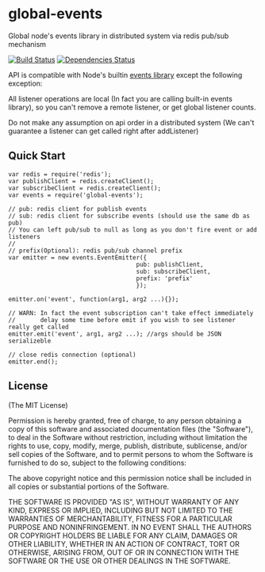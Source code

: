 # global-events

Global node's events library in distributed system via redis pub/sub mechanism

[![Build Status](https://travis-ci.org/rain1017/global-events.svg?branch=master)](https://travis-ci.org/rain1017/global-events)
[![Dependencies Status](https://david-dm.org/rain1017/global-events.svg)](https://david-dm.org/rain1017/global-events)

API is compatible with Node's builtin [events library](http://nodejs.org/api/events.html) except the following exception:

All listener operations are local (In fact you are calling built-in events library), so you can't remove a remote listener, or get global listener counts. 

Do not make any assumption on api order in a distributed system (We can't guarantee a listener can get called right after addListener)

## Quick Start

```
var redis = require('redis');
var publishClient = redis.createClient();
var subscribeClient = redis.createClient();
var events = require('global-events');

// pub: redis client for publish events
// sub: redis client for subscribe events (should use the same db as pub)
// You can left pub/sub to null as long as you don't fire event or add listeners
//
// prefix(Optional): redis pub/sub channel prefix
var emitter = new events.EventEmitter({
									pub: publishClient, 
									sub: subscribeClient, 
									prefix: 'prefix'
									});

emitter.on('event', function(arg1, arg2 ...){});

// WARN: In fact the event subscription can't take effect immediately
//       delay some time before emit if you wish to see listener really get called
emitter.emit('event', arg1, arg2 ...); //args should be JSON serializeble

// close redis connection (optional)
emitter.end();

```

## License
(The MIT License)

Permission is hereby granted, free of charge, to any person obtaining a copy
of this software and associated documentation files (the "Software"), to deal
in the Software without restriction, including without limitation the rights
to use, copy, modify, merge, publish, distribute, sublicense, and/or sell
copies of the Software, and to permit persons to whom the Software is
furnished to do so, subject to the following conditions:

The above copyright notice and this permission notice shall be included in all
copies or substantial portions of the Software.

THE SOFTWARE IS PROVIDED "AS IS", WITHOUT WARRANTY OF ANY KIND, EXPRESS OR
IMPLIED, INCLUDING BUT NOT LIMITED TO THE WARRANTIES OF MERCHANTABILITY,
FITNESS FOR A PARTICULAR PURPOSE AND NONINFRINGEMENT. IN NO EVENT SHALL THE
AUTHORS OR COPYRIGHT HOLDERS BE LIABLE FOR ANY CLAIM, DAMAGES OR OTHER
LIABILITY, WHETHER IN AN ACTION OF CONTRACT, TORT OR OTHERWISE, ARISING FROM,
OUT OF OR IN CONNECTION WITH THE SOFTWARE OR THE USE OR OTHER DEALINGS IN THE
SOFTWARE.
